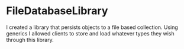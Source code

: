 # FileDatabaseLibrary
 I created a library that persists objects to a file based collection. Using generics I allowed clients to store and load whatever types they wish through this library.
